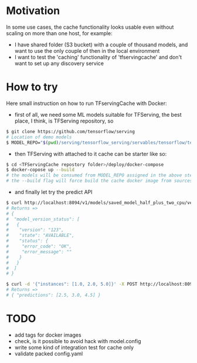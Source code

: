 # Motivation

In some use cases, the cache functionality looks usable even without scaling on more than one host, for example:
- I have shared folder (S3 bucket) with a couple of thousand models, and want to use the only couple of then in the local environment
- I want to test the 'caching' functionality of 'tfservingcache' and don't want to set up any discovery service

# How to try

Here small instruction on how to run TFservingCache with Docker:
- first of all, we need some ML models suitable for TFServing, the best place, I think, is TFServing repository, so
```bash
$ git clone https://github.com/tensorflow/serving
# Location of demo models
$ MODEL_REPO="$(pwd)/serving/tensorflow_serving/servables/tensorflow/testdata"
```
- then TFServing with attached to it cache can be starter like so:
```bash
$ cd <TFServingCache repostory folder>/deploy/docker-compose
$ docker-copose up --build
# the models will be consumed from MODEL_REPO assigned in the above step
# the --build flag will force build the cache docker image from sources
```
- and finally let try the predict API
```bash
$ curl http://localhost:8094/v1/models/saved_model_half_plus_two_cpu/versions/00000123
# Returns =>
# {
#  "model_version_status": [
#   {
#    "version": "123",
#    "state": "AVAILABLE",
#    "status": {
#     "error_code": "OK",
#     "error_message": ""
#    }
#   }
#  ]
# }

$ curl -d '{"instances": [1.0, 2.0, 5.0]}' -X POST http://localhost:8094/v1/models/saved_model_half_plus_two_cpu/versions/00000123:predict
# Returns => 
# { "predictions": [2.5, 3.0, 4.5] }
```

# TODO
- add tags for docker images
- check, is it possible to avoid hack with model.config
- write some kind of integration test for cache only 
- validate packed config.yaml 
